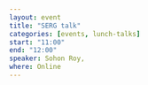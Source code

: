 ```yaml
---
layout: event
title: "SERG talk"
categories: [events, lunch-talks]
start: "11:00"
end: "12:00"
speaker: Sohon Roy, 
where: Online
---
```





